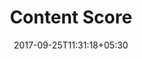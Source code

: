 ---
title: "Content Score"
date: 2017-09-25T11:31:18+05:30
layout: contentscore
property: "Panjim Inn"
url: /details/contentscore/panjim-inn/
slug: "panjim-inn/"

qcstatus:
 publishededit: true

 mainmenu:
 details: true
 cScore: true



---